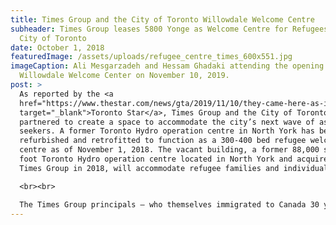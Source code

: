 ```yaml
---
title: Times Group and the City of Toronto Willowdale Welcome Centre
subheader: Times Group leases 5800 Yonge as Welcome Centre for Refugees in the
  City of Toronto
date: October 1, 2018
featuredImage: /assets/uploads/refugee_centre_times_600x551.jpg
imageCaption: Ali Mesgarzadeh and Hessam Ghadaki attending the opening of the
  Willowdale Welcome Center on November 10, 2019.
post: >
  As reported by the <a
  href="https://www.thestar.com/news/gta/2019/11/10/they-came-here-as-immigrants-now-theyre-giving-back-by-leasing-a-huge-property-to-the-city-to-house-refugees.html"
  target="_blank">Toronto Star</a>, Times Group and the City of Toronto have
  partnered to create a space to accommodate the city’s next wave of asylum
  seekers. A former Toronto Hydro operation centre in North York has been
  refurbished and retrofitted to function as a 300-400 bed refugee welcome
  centre as of November 1, 2018. The vacant building, a former 88,000 square
  foot Toronto Hydro operation centre located in North York and acquired by
  Times Group in 2018, will accommodate refugee families and individuals. 

  <br><br>

  The Times Group principals – who themselves immigrated to Canada 30 years ago – partnered with the City of Toronto in order to support its efforts to properly accommodate the growing numbers of asylum seekers arriving in the greater Toronto area. “We are very excited to be working with the City to provide resettlement space for refugees who have come to Canada to rebuild their lives,” said Ali Mesgarzadeh, President of Life Construction Inc. “Given the urgent need for space our team was happy to help,” he added.
---
```

